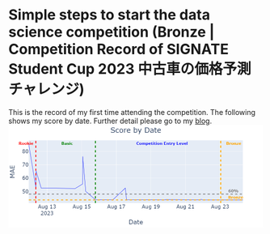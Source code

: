 # Simple steps to start the data science competition (Bronze | Competition Record of SIGNATE Student Cup 2023 中古車の価格予測チャレンジ)
This is the record of my first time attending the competition. The following shows my score by date. Further detail please go to my [blog](https://mao-blog.vercel.app/ML_2).
![score](score_by_date.png)
